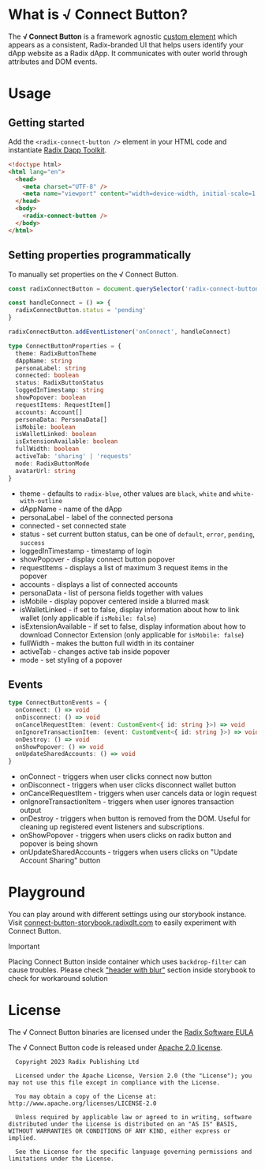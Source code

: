 # What is √ Connect Button?

The **√ Connect Button** is a framework agnostic [custom element](https://html.spec.whatwg.org/multipage/custom-elements.html#custom-elements) which appears as a consistent, Radix-branded UI that helps users identify your dApp website as a Radix dApp. It communicates with outer world through attributes and DOM events.

# Usage

## Getting started

Add the `<radix-connect-button />` element in your HTML code and instantiate [Radix Dapp Toolkit](../dapp-toolkit/README.md).

```html
<!doctype html>
<html lang="en">
  <head>
    <meta charset="UTF-8" />
    <meta name="viewport" content="width=device-width, initial-scale=1.0" />
  </head>
  <body>
    <radix-connect-button />
  </body>
</html>
```

## Setting properties programmatically

To manually set properties on the √ Connect Button.

```typescript
const radixConnectButton = document.querySelector('radix-connect-button')!

const handleConnect = () => {
  radixConnectButton.status = 'pending'
}

radixConnectButton.addEventListener('onConnect', handleConnect)
```

```typescript
type ConnectButtonProperties = {
  theme: RadixButtonTheme
  dAppName: string
  personaLabel: string
  connected: boolean
  status: RadixButtonStatus
  loggedInTimestamp: string
  showPopover: boolean
  requestItems: RequestItem[]
  accounts: Account[]
  personaData: PersonaData[]
  isMobile: boolean
  isWalletLinked: boolean
  isExtensionAvailable: boolean
  fullWidth: boolean
  activeTab: 'sharing' | 'requests'
  mode: RadixButtonMode
  avatarUrl: string
}
```

- theme - defaults to `radix-blue`, other values are `black`, `white` and `white-with-outline`
- dAppName - name of the dApp
- personaLabel - label of the connected persona
- connected - set connected state
- status - set current button status, can be one of `default`, `error`, `pending`, `success`
- loggedInTimestamp - timestamp of login
- showPopover - display connect button popover
- requestItems - displays a list of maximum 3 request items in the popover
- accounts - displays a list of connected accounts
- personaData - list of persona fields together with values
- isMobile - display popover centered inside a blurred mask
- isWalletLinked - if set to false, display information about how to link wallet (only applicable if `isMobile: false`)
- isExtensionAvailable - if set to false, display information about how to download Connector Extension (only applicable for `isMobile: false`)
- fullWidth - makes the button full width in its container
- activeTab - changes active tab inside popover
- mode - set styling of a popover

## Events

```typescript
type ConnectButtonEvents = {
  onConnect: () => void
  onDisconnect: () => void
  onCancelRequestItem: (event: CustomEvent<{ id: string }>) => void
  onIgnoreTransactionItem: (event: CustomEvent<{ id: string }>) => void
  onDestroy: () => void
  onShowPopover: () => void
  onUpdateSharedAccounts: () => void
}
```

- onConnect - triggers when user clicks connect now button
- onDisconnect - triggers when user clicks disconnect wallet button
- onCancelRequestItem - triggers when user cancels data or login request
- onIgnoreTransactionItem - triggers when user ignores transaction output
- onDestroy - triggers when button is removed from the DOM. Useful for cleaning up registered event listeners and subscriptions.
- onShowPopover - triggers when users clicks on radix button and popover is being shown
- onUpdateSharedAccounts - triggers when users clicks on "Update Account Sharing" button

# Playground

You can play around with different settings using our storybook instance. Visit [connect-button-storybook.radixdlt.com](https://connect-button-storybook.radixdlt.com/) to easily experiment with Connect Button.

> [!IMPORTANT]
> Placing Connect Button inside container which uses `backdrop-filter` can cause troubles. Please check ["header with blur"](https://connect-button-storybook.radixdlt.com/?path=/docs/radix-header-with-blur--docs) section inside storybook to check for workaround solution

# License

The √ Connect Button binaries are licensed under the [Radix Software EULA](http://www.radixdlt.com/terms/genericEULA)

The √ Connect Button code is released under [Apache 2.0 license](LICENSE).

      Copyright 2023 Radix Publishing Ltd

      Licensed under the Apache License, Version 2.0 (the "License"); you may not use this file except in compliance with the License.

      You may obtain a copy of the License at: http://www.apache.org/licenses/LICENSE-2.0

      Unless required by applicable law or agreed to in writing, software distributed under the License is distributed on an "AS IS" BASIS, WITHOUT WARRANTIES OR CONDITIONS OF ANY KIND, either express or implied.

      See the License for the specific language governing permissions and limitations under the License.
